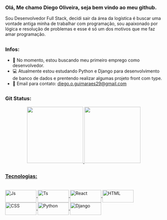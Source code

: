 ### Olá, Me chamo Diego Oliveira, seja bem vindo ao meu github.
  
  Sou Desenvolvedor Full Stack, decidi sair da área da logística é buscar uma vontade antiga minha de trabalhar com programação, sou apaixonado por lógica e resolução de problemas e esse é só um dos motivos que me faz amar programação.
  
 ##

 ### Infos:
- 🔭 No momento, estou buscando meu primeiro emprego como desenvolvedor.
- 💻 Atualmente estou estudando Python e Django para desenvolvimento de banco de dados e prentendo realizar algumas projeto front com type.
- 📱  Email para contato: diego.o.guimaraes29@gmail.com

##

### Git Status:
<div align="center">
  <a href="https://github.com/DiegoOlive29">
  <img height="180em" src="https://github-readme-stats.vercel.app/api?username=DiegoOlive29&show_icons=true&theme=midnight-purple&include_all_commits=true&count_private=true"/>
  <img height="180em" src="https://github-readme-stats.vercel.app/api/top-langs/?username=DiegoOlive29&layout=compact&langs_count=7&theme=midnight-purple"/>
</div>

##


###  Tecnologias:
<div style="display: inline_block"><br>
  <img align="center" alt="Js" height="40" width="100" src="https://img.shields.io/badge/JavaScript-F7DF1E?style=for-the-badge&logo=javascript&logoColor=black">
  <img align="center" alt="Ts" height="40" width="100" src="https://img.shields.io/badge/TypeScript-007ACC?style=for-the-badge&logo=typescript&logoColor=white">
  <img align="center" alt="React" height="40" width="100" src="https://img.shields.io/badge/React-20232A?style=for-the-badge&logo=react&logoColor=61DAFB">
  <img align="center" alt="HTML" height="40" width="100" src="https://img.shields.io/badge/HTML5-E34F26?style=for-the-badge&logo=html5&logoColor=white">
  <img align="center" alt="CSS" height="40" width="100" src="https://img.shields.io/badge/CSS3-1572B6?style=for-the-badge&logo=css3&logoColor=white">
  <img align="center" alt="Python" height="40" width="100" src="https://img.shields.io/badge/Python-14354C?style=for-the-badge&logo=python&logoColor=white">
  <img align="center" alt="Django" height="40" width="100" src="https://img.shields.io/badge/Django-092E20?style=for-the-badge&logo=django&logoColor=white">

</div>

##
